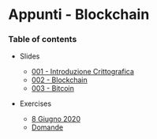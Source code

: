 # Appunti - Blockchain

### Table of contents

- Slides
  - [001 - Introduzione Crittografica](./001%20-%20Introduzione%20crittografica.md)
  - [002 - Blockchain](./002%20-%20Blockchain.md)
  - [003 - Bitcoin](./003%20-%20Bitcoin.md)

- Exercises
  - [8 Giugno 2020](./Es%20-%208%20Giugno%202020.md)
  - [Domande](./Es%20-%20Domande.md)

